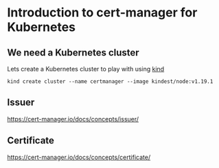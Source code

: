 # Introduction to cert-manager for Kubernetes

## We need a Kubernetes cluster

Lets create a Kubernetes cluster to play with using [kind](https://kind.sigs.k8s.io/docs/user/quick-start/)

```
kind create cluster --name certmanager --image kindest/node:v1.19.1
```


## Issuer 

https://cert-manager.io/docs/concepts/issuer/


## Certificate

https://cert-manager.io/docs/concepts/certificate/
